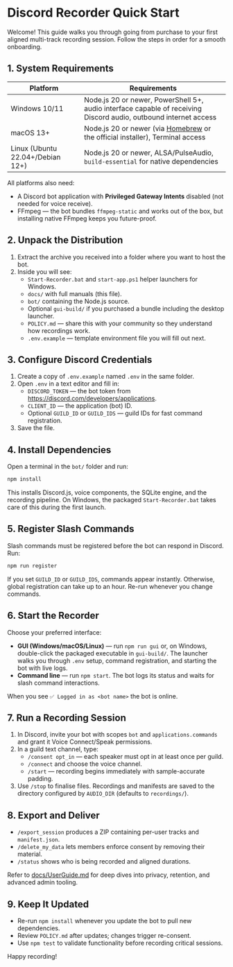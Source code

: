 # Discord Recorder Quick Start

Welcome! This guide walks you through going from purchase to your first aligned multi-track recording session. Follow the steps in order for a smooth onboarding.

## 1. System Requirements

| Platform | Requirements |
| --- | --- |
| Windows 10/11 | Node.js 20 or newer, PowerShell 5+, audio interface capable of receiving Discord audio, outbound internet access |
| macOS 13+ | Node.js 20 or newer (via [Homebrew](https://brew.sh) or the official installer), Terminal access |
| Linux (Ubuntu 22.04+/Debian 12+) | Node.js 20 or newer, ALSA/PulseAudio, `build-essential` for native dependencies |

All platforms also need:

- A Discord bot application with **Privileged Gateway Intents** disabled (not needed for voice receive).
- FFmpeg — the bot bundles `ffmpeg-static` and works out of the box, but installing native FFmpeg keeps you future-proof.

## 2. Unpack the Distribution

1. Extract the archive you received into a folder where you want to host the bot.
2. Inside you will see:
   - `Start-Recorder.bat` and `start-app.ps1` helper launchers for Windows.
   - `docs/` with full manuals (this file).
   - `bot/` containing the Node.js source.
   - Optional `gui-build/` if you purchased a bundle including the desktop launcher.
   - `POLICY.md` — share this with your community so they understand how recordings work.
   - `.env.example` — template environment file you will fill out next.

## 3. Configure Discord Credentials

1. Create a copy of `.env.example` named `.env` in the same folder.
2. Open `.env` in a text editor and fill in:
   - `DISCORD_TOKEN` — the bot token from https://discord.com/developers/applications.
   - `CLIENT_ID` — the application (bot) ID.
   - Optional `GUILD_ID` or `GUILD_IDS` — guild IDs for fast command registration.
3. Save the file.

## 4. Install Dependencies

Open a terminal in the `bot/` folder and run:

```bash
npm install
```

This installs Discord.js, voice components, the SQLite engine, and the recording pipeline. On Windows, the packaged `Start-Recorder.bat` takes care of this during the first launch.

## 5. Register Slash Commands

Slash commands must be registered before the bot can respond in Discord. Run:

```bash
npm run register
```

If you set `GUILD_ID` or `GUILD_IDS`, commands appear instantly. Otherwise, global registration can take up to an hour. Re-run whenever you change commands.

## 6. Start the Recorder

Choose your preferred interface:

- **GUI (Windows/macOS/Linux)** — run `npm run gui` or, on Windows, double-click the packaged executable in `gui-build/`. The launcher walks you through `.env` setup, command registration, and starting the bot with live logs.
- **Command line** — run `npm start`. The bot logs its status and waits for slash command interactions.

When you see `✅ Logged in as <bot name>` the bot is online.

## 7. Run a Recording Session

1. In Discord, invite your bot with scopes `bot` and `applications.commands` and grant it Voice Connect/Speak permissions.
2. In a guild text channel, type:
   - `/consent opt_in` — each speaker must opt in at least once per guild.
   - `/connect` and choose the voice channel.
   - `/start` — recording begins immediately with sample-accurate padding.
3. Use `/stop` to finalise files. Recordings and manifests are saved to the directory configured by `AUDIO_DIR` (defaults to `recordings/`).

## 8. Export and Deliver

- `/export_session` produces a ZIP containing per-user tracks and `manifest.json`.
- `/delete_my_data` lets members enforce consent by removing their material.
- `/status` shows who is being recorded and aligned durations.

Refer to [docs/UserGuide.md](UserGuide.md) for deep dives into privacy, retention, and advanced admin tooling.

## 9. Keep It Updated

- Re-run `npm install` whenever you update the bot to pull new dependencies.
- Review `POLICY.md` after updates; changes trigger re-consent.
- Use `npm test` to validate functionality before recording critical sessions.

Happy recording!